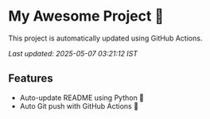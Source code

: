 # My Awesome Project 🚀

This project is automatically updated using GitHub Actions.

_Last updated: 2025-05-07 03:21:12 IST_

## Features
- Auto-update README using Python 🐍
- Auto Git push with GitHub Actions 🤖
